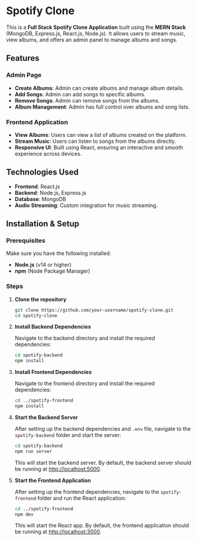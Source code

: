 # Spotify Clone

This is a **Full Stack Spotify Clone Application** built using the **MERN Stack** (MongoDB, Express.js, React.js, Node.js). It allows users to stream music, view albums, and offers an admin panel to manage albums and songs.

## Features

### Admin Page
- **Create Albums**: Admin can create albums and manage album details.
- **Add Songs**: Admin can add songs to specific albums.
- **Remove Songs**: Admin can remove songs from the albums.
- **Album Management**: Admin has full control over albums and song lists.

### Frontend Application
- **View Albums**: Users can view a list of albums created on the platform.
- **Stream Music**: Users can listen to songs from the albums directly.
- **Responsive UI**: Built using React, ensuring an interactive and smooth experience across devices.

## Technologies Used
- **Frontend**: React.js
- **Backend**: Node.js, Express.js
- **Database**: MongoDB
- **Audio Streaming**: Custom integration for music streaming.

## Installation & Setup

### Prerequisites
Make sure you have the following installed:
- **Node.js** (v14 or higher)
- **npm** (Node Package Manager)

### Steps

1. **Clone the repository**

   ```bash
   git clone https://github.com/your-username/spotify-clone.git
   cd spotify-clone
   ```

2. **Install Backend Dependencies**

   Navigate to the backend directory and install the required dependencies:

   ```bash
   cd spotify-backend
   npm install
   ```

3. **Install Frontend Dependencies**

   Navigate to the frontend directory and install the required dependencies:

   ```bash
   cd ../spotify-frontend
   npm install
   ```

4. **Start the Backend Server**

   After setting up the backend dependencies and `.env` file, navigate to the `spotify-backend` folder and start the server:

   ```bash
   cd spotify-backend
   npm run server
   ```

   This will start the backend server. By default, the backend server should be running at [http://localhost:5000](http://localhost:5000).

5. **Start the Frontend Application**

   After setting up the frontend dependencies, navigate to the `spotify-frontend` folder and run the React application:

   ```bash
   cd ../spotify-frontend
   npm dev
   ```

   This will start the React app. By default, the frontend application should be running at [http://localhost:3000](http://localhost:3000).
